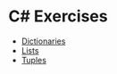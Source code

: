# C# Exercises

* [Dictionaries](https://github.com/hannahhall/CSharp-Exercises/tree/master/dictionaries)
* [Lists](https://github.com/hannahhall/CSharp-Exercises/tree/master/lists)
* [Tuples](https://github.com/hannahhall/CSharp-Exercises/tree/master/tuples)

